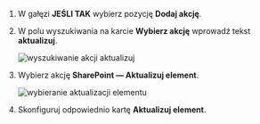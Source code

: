 1. W gałęzi **JEŚLI TAK** wybierz pozycję **Dodaj akcję**.
2. W polu wyszukiwania na karcie **Wybierz akcję** wprowadź tekst **aktualizuj**.
   
    ![wyszukiwanie akcji aktualizuj](includes/media/modern-approvals/search-update-item.png)
3. Wybierz akcję **SharePoint — Aktualizuj element**.
   
    ![wybieranie aktualizacji elementu](includes/media/modern-approvals/select-update-item-yes.png)
4. Skonfiguruj odpowiednio kartę **Aktualizuj element**.

